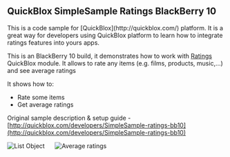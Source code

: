 <h2> QuickBlox SimpleSample Ratings BlackBerry 10</h2>
This is a code sample for [QuickBlox](http://quickblox.com/) platform. It is a great way for developers using QuickBlox platform to learn how to integrate ratings features into yours apps. 

This is an BlackBerry 10 build, it demonstrates how to work with [Ratings](http://quickblox.com/developers/Ratings) QuickBlox module.
It allows to rate any items (e.g. films, products, music,...) and see average ratings

It shows how to:
<ul>
<li> Rate some items</li>
<li> Get average ratings </li>
</ul>

Original sample description & setup guide - [http://quickblox.com/developers/SimpleSample-ratings-bb10](http://quickblox.com/developers/SimpleSample-ratings-bb10)

![List Object](http://files.quickblox.com/Sample_ratings_bb10_1.png) &nbsp;&nbsp;&nbsp;&nbsp; ![Average ratings](http://files.quickblox.com/Sample_ratings_bb10_2.png)